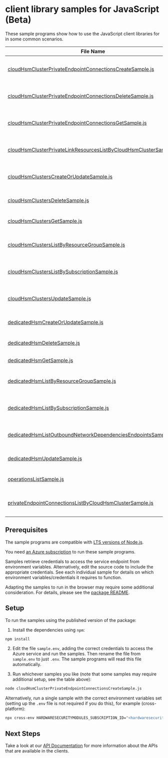 # client library samples for JavaScript (Beta)

These sample programs show how to use the JavaScript client libraries for in some common scenarios.

| **File Name**                                                                                                                       | **Description**                                                                                                                                                                                                                                                                                                                                                              |
| ----------------------------------------------------------------------------------------------------------------------------------- | ---------------------------------------------------------------------------------------------------------------------------------------------------------------------------------------------------------------------------------------------------------------------------------------------------------------------------------------------------------------------------- |
| [cloudHsmClusterPrivateEndpointConnectionsCreateSample.js][cloudhsmclusterprivateendpointconnectionscreatesample]                   | Creates or updates the private endpoint connection for the Cloud Hsm Cluster. x-ms-original-file: specification/hardwaresecuritymodules/resource-manager/Microsoft.HardwareSecurityModules/preview/2023-12-10-preview/examples/CloudHsmClusterPrivateEndpointConnection_Create_MaximumSet_Gen.json                                                                           |
| [cloudHsmClusterPrivateEndpointConnectionsDeleteSample.js][cloudhsmclusterprivateendpointconnectionsdeletesample]                   | Deletes the private endpoint connection for the Cloud Hsm Cluster. x-ms-original-file: specification/hardwaresecuritymodules/resource-manager/Microsoft.HardwareSecurityModules/preview/2023-12-10-preview/examples/CloudHsmClusterPrivateEndpointConnection_Delete_MaximumSet_Gen.json                                                                                      |
| [cloudHsmClusterPrivateEndpointConnectionsGetSample.js][cloudhsmclusterprivateendpointconnectionsgetsample]                         | Gets the private endpoint connection for the Cloud Hsm Cluster. x-ms-original-file: specification/hardwaresecuritymodules/resource-manager/Microsoft.HardwareSecurityModules/preview/2023-12-10-preview/examples/CloudHsmClusterPrivateEndpointConnection_Get_MaximumSet_Gen.json                                                                                            |
| [cloudHsmClusterPrivateLinkResourcesListByCloudHsmClusterSample.js][cloudhsmclusterprivatelinkresourceslistbycloudhsmclustersample] | Gets the private link resources supported for the Cloud Hsm Cluster. x-ms-original-file: specification/hardwaresecuritymodules/resource-manager/Microsoft.HardwareSecurityModules/preview/2023-12-10-preview/examples/CloudHsmClusterPrivateLinkResource_ListByCloudHsmCluster_MaximumSet_Gen.json                                                                           |
| [cloudHsmClustersCreateOrUpdateSample.js][cloudhsmclusterscreateorupdatesample]                                                     | Create or Update a Cloud HSM Cluster in the specified subscription. x-ms-original-file: specification/hardwaresecuritymodules/resource-manager/Microsoft.HardwareSecurityModules/preview/2023-12-10-preview/examples/CloudHsmCluster_CreateOrUpdate_MaximumSet_Gen.json                                                                                                      |
| [cloudHsmClustersDeleteSample.js][cloudhsmclustersdeletesample]                                                                     | Deletes the specified Cloud HSM Cluster x-ms-original-file: specification/hardwaresecuritymodules/resource-manager/Microsoft.HardwareSecurityModules/preview/2023-12-10-preview/examples/CloudHsmCluster_Delete_MaximumSet_Gen.json                                                                                                                                          |
| [cloudHsmClustersGetSample.js][cloudhsmclustersgetsample]                                                                           | Gets the specified Cloud HSM Cluster x-ms-original-file: specification/hardwaresecuritymodules/resource-manager/Microsoft.HardwareSecurityModules/preview/2023-12-10-preview/examples/CloudHsmCluster_Get_MaximumSet_Gen.json                                                                                                                                                |
| [cloudHsmClustersListByResourceGroupSample.js][cloudhsmclusterslistbyresourcegroupsample]                                           | The List operation gets information about the Cloud HSM Clusters associated with the subscription and within the specified resource group. x-ms-original-file: specification/hardwaresecuritymodules/resource-manager/Microsoft.HardwareSecurityModules/preview/2023-12-10-preview/examples/CloudHsmCluster_ListByResourceGroup_MaximumSet_Gen.json                          |
| [cloudHsmClustersListBySubscriptionSample.js][cloudhsmclusterslistbysubscriptionsample]                                             | The List operation gets information about the Cloud HSM Clusters associated with the subscription. x-ms-original-file: specification/hardwaresecuritymodules/resource-manager/Microsoft.HardwareSecurityModules/preview/2023-12-10-preview/examples/CloudHsmCluster_ListBySubscription_MaximumSet_Gen.json                                                                   |
| [cloudHsmClustersUpdateSample.js][cloudhsmclustersupdatesample]                                                                     | Update a Cloud HSM Cluster in the specified subscription. x-ms-original-file: specification/hardwaresecuritymodules/resource-manager/Microsoft.HardwareSecurityModules/preview/2023-12-10-preview/examples/CloudHsmCluster_Update_MaximumSet_Gen.json                                                                                                                        |
| [dedicatedHsmCreateOrUpdateSample.js][dedicatedhsmcreateorupdatesample]                                                             | Create or Update a dedicated HSM in the specified subscription. x-ms-original-file: specification/hardwaresecuritymodules/resource-manager/Microsoft.HardwareSecurityModules/stable/2021-11-30/examples/DedicatedHsm_CreateOrUpdate.json                                                                                                                                     |
| [dedicatedHsmDeleteSample.js][dedicatedhsmdeletesample]                                                                             | Deletes the specified Azure Dedicated HSM. x-ms-original-file: specification/hardwaresecuritymodules/resource-manager/Microsoft.HardwareSecurityModules/stable/2021-11-30/examples/DedicatedHsm_Delete.json                                                                                                                                                                  |
| [dedicatedHsmGetSample.js][dedicatedhsmgetsample]                                                                                   | Gets the specified Azure dedicated HSM. x-ms-original-file: specification/hardwaresecuritymodules/resource-manager/Microsoft.HardwareSecurityModules/stable/2021-11-30/examples/DedicatedHsm_Get.json                                                                                                                                                                        |
| [dedicatedHsmListByResourceGroupSample.js][dedicatedhsmlistbyresourcegroupsample]                                                   | The List operation gets information about the dedicated hsms associated with the subscription and within the specified resource group. x-ms-original-file: specification/hardwaresecuritymodules/resource-manager/Microsoft.HardwareSecurityModules/stable/2021-11-30/examples/DedicatedHsm_ListByResourceGroup.json                                                         |
| [dedicatedHsmListBySubscriptionSample.js][dedicatedhsmlistbysubscriptionsample]                                                     | The List operation gets information about the dedicated HSMs associated with the subscription. x-ms-original-file: specification/hardwaresecuritymodules/resource-manager/Microsoft.HardwareSecurityModules/stable/2021-11-30/examples/DedicatedHsm_ListBySubscription.json                                                                                                  |
| [dedicatedHsmListOutboundNetworkDependenciesEndpointsSample.js][dedicatedhsmlistoutboundnetworkdependenciesendpointssample]         | Gets a list of egress endpoints (network endpoints of all outbound dependencies) in the specified dedicated hsm resource. The operation returns properties of each egress endpoint. x-ms-original-file: specification/hardwaresecuritymodules/resource-manager/Microsoft.HardwareSecurityModules/stable/2021-11-30/examples/GetOutboundNetworkDependenciesEndpointsList.json |
| [dedicatedHsmUpdateSample.js][dedicatedhsmupdatesample]                                                                             | Update a dedicated HSM in the specified subscription. x-ms-original-file: specification/hardwaresecuritymodules/resource-manager/Microsoft.HardwareSecurityModules/stable/2021-11-30/examples/DedicatedHsm_Update.json                                                                                                                                                       |
| [operationsListSample.js][operationslistsample]                                                                                     | Get a list of Dedicated HSM operations. x-ms-original-file: specification/hardwaresecuritymodules/resource-manager/Microsoft.HardwareSecurityModules/stable/2021-11-30/examples/DedicatedHsm_OperationsList.json                                                                                                                                                             |
| [privateEndpointConnectionsListByCloudHsmClusterSample.js][privateendpointconnectionslistbycloudhsmclustersample]                   | The List operation gets information about the private endpoint connections associated with the Cloud HSM Cluster x-ms-original-file: specification/hardwaresecuritymodules/resource-manager/Microsoft.HardwareSecurityModules/preview/2023-12-10-preview/examples/CloudHsmClusterPrivateEndpointConnection_ListByCloudHsmCluster_MaximumSet_Gen.json                         |

## Prerequisites

The sample programs are compatible with [LTS versions of Node.js](https://github.com/nodejs/release#release-schedule).

You need [an Azure subscription][freesub] to run these sample programs.

Samples retrieve credentials to access the service endpoint from environment variables. Alternatively, edit the source code to include the appropriate credentials. See each individual sample for details on which environment variables/credentials it requires to function.

Adapting the samples to run in the browser may require some additional consideration. For details, please see the [package README][package].

## Setup

To run the samples using the published version of the package:

1. Install the dependencies using `npm`:

```bash
npm install
```

2. Edit the file `sample.env`, adding the correct credentials to access the Azure service and run the samples. Then rename the file from `sample.env` to just `.env`. The sample programs will read this file automatically.

3. Run whichever samples you like (note that some samples may require additional setup, see the table above):

```bash
node cloudHsmClusterPrivateEndpointConnectionsCreateSample.js
```

Alternatively, run a single sample with the correct environment variables set (setting up the `.env` file is not required if you do this), for example (cross-platform):

```bash
npx cross-env HARDWARESECURITYMODULES_SUBSCRIPTION_ID="<hardwaresecuritymodules subscription id>" HARDWARESECURITYMODULES_RESOURCE_GROUP="<hardwaresecuritymodules resource group>" node cloudHsmClusterPrivateEndpointConnectionsCreateSample.js
```

## Next Steps

Take a look at our [API Documentation][apiref] for more information about the APIs that are available in the clients.

[cloudhsmclusterprivateendpointconnectionscreatesample]: https://github.com/Azure/azure-sdk-for-js/blob/main/sdk/hardwaresecuritymodules/arm-hardwaresecuritymodules/samples/v2-beta/javascript/cloudHsmClusterPrivateEndpointConnectionsCreateSample.js
[cloudhsmclusterprivateendpointconnectionsdeletesample]: https://github.com/Azure/azure-sdk-for-js/blob/main/sdk/hardwaresecuritymodules/arm-hardwaresecuritymodules/samples/v2-beta/javascript/cloudHsmClusterPrivateEndpointConnectionsDeleteSample.js
[cloudhsmclusterprivateendpointconnectionsgetsample]: https://github.com/Azure/azure-sdk-for-js/blob/main/sdk/hardwaresecuritymodules/arm-hardwaresecuritymodules/samples/v2-beta/javascript/cloudHsmClusterPrivateEndpointConnectionsGetSample.js
[cloudhsmclusterprivatelinkresourceslistbycloudhsmclustersample]: https://github.com/Azure/azure-sdk-for-js/blob/main/sdk/hardwaresecuritymodules/arm-hardwaresecuritymodules/samples/v2-beta/javascript/cloudHsmClusterPrivateLinkResourcesListByCloudHsmClusterSample.js
[cloudhsmclusterscreateorupdatesample]: https://github.com/Azure/azure-sdk-for-js/blob/main/sdk/hardwaresecuritymodules/arm-hardwaresecuritymodules/samples/v2-beta/javascript/cloudHsmClustersCreateOrUpdateSample.js
[cloudhsmclustersdeletesample]: https://github.com/Azure/azure-sdk-for-js/blob/main/sdk/hardwaresecuritymodules/arm-hardwaresecuritymodules/samples/v2-beta/javascript/cloudHsmClustersDeleteSample.js
[cloudhsmclustersgetsample]: https://github.com/Azure/azure-sdk-for-js/blob/main/sdk/hardwaresecuritymodules/arm-hardwaresecuritymodules/samples/v2-beta/javascript/cloudHsmClustersGetSample.js
[cloudhsmclusterslistbyresourcegroupsample]: https://github.com/Azure/azure-sdk-for-js/blob/main/sdk/hardwaresecuritymodules/arm-hardwaresecuritymodules/samples/v2-beta/javascript/cloudHsmClustersListByResourceGroupSample.js
[cloudhsmclusterslistbysubscriptionsample]: https://github.com/Azure/azure-sdk-for-js/blob/main/sdk/hardwaresecuritymodules/arm-hardwaresecuritymodules/samples/v2-beta/javascript/cloudHsmClustersListBySubscriptionSample.js
[cloudhsmclustersupdatesample]: https://github.com/Azure/azure-sdk-for-js/blob/main/sdk/hardwaresecuritymodules/arm-hardwaresecuritymodules/samples/v2-beta/javascript/cloudHsmClustersUpdateSample.js
[dedicatedhsmcreateorupdatesample]: https://github.com/Azure/azure-sdk-for-js/blob/main/sdk/hardwaresecuritymodules/arm-hardwaresecuritymodules/samples/v2-beta/javascript/dedicatedHsmCreateOrUpdateSample.js
[dedicatedhsmdeletesample]: https://github.com/Azure/azure-sdk-for-js/blob/main/sdk/hardwaresecuritymodules/arm-hardwaresecuritymodules/samples/v2-beta/javascript/dedicatedHsmDeleteSample.js
[dedicatedhsmgetsample]: https://github.com/Azure/azure-sdk-for-js/blob/main/sdk/hardwaresecuritymodules/arm-hardwaresecuritymodules/samples/v2-beta/javascript/dedicatedHsmGetSample.js
[dedicatedhsmlistbyresourcegroupsample]: https://github.com/Azure/azure-sdk-for-js/blob/main/sdk/hardwaresecuritymodules/arm-hardwaresecuritymodules/samples/v2-beta/javascript/dedicatedHsmListByResourceGroupSample.js
[dedicatedhsmlistbysubscriptionsample]: https://github.com/Azure/azure-sdk-for-js/blob/main/sdk/hardwaresecuritymodules/arm-hardwaresecuritymodules/samples/v2-beta/javascript/dedicatedHsmListBySubscriptionSample.js
[dedicatedhsmlistoutboundnetworkdependenciesendpointssample]: https://github.com/Azure/azure-sdk-for-js/blob/main/sdk/hardwaresecuritymodules/arm-hardwaresecuritymodules/samples/v2-beta/javascript/dedicatedHsmListOutboundNetworkDependenciesEndpointsSample.js
[dedicatedhsmupdatesample]: https://github.com/Azure/azure-sdk-for-js/blob/main/sdk/hardwaresecuritymodules/arm-hardwaresecuritymodules/samples/v2-beta/javascript/dedicatedHsmUpdateSample.js
[operationslistsample]: https://github.com/Azure/azure-sdk-for-js/blob/main/sdk/hardwaresecuritymodules/arm-hardwaresecuritymodules/samples/v2-beta/javascript/operationsListSample.js
[privateendpointconnectionslistbycloudhsmclustersample]: https://github.com/Azure/azure-sdk-for-js/blob/main/sdk/hardwaresecuritymodules/arm-hardwaresecuritymodules/samples/v2-beta/javascript/privateEndpointConnectionsListByCloudHsmClusterSample.js
[apiref]: https://docs.microsoft.com/javascript/api/@azure/arm-hardwaresecuritymodules?view=azure-node-preview
[freesub]: https://azure.microsoft.com/free/
[package]: https://github.com/Azure/azure-sdk-for-js/tree/main/sdk/hardwaresecuritymodules/arm-hardwaresecuritymodules/README.md
